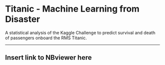 Titanic - Machine Learning from Disaster
==============
A statistical analysis of the Kaggle Challenge to predict survival and death of passengers onboard the RMS Titanic.  

------- 
Insert link to NBviewer here
-------